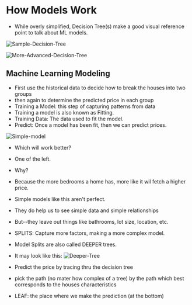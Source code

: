# How Models Work
* While overly simplified, Decision Tree(s) make a good visual reference point to talk about ML models. 

![Sample-Decision-Tree](https://i.imgur.com/7tsb5b1.png)

![More-Advanced-Decision-Tree](https://i.imgur.com/prAjgku.png)

## Machine Learning Modeling 
* First use the historical data to decide how to break the houses into two groups
* then again to determine the predicted price in each group
* Training a Model: this step of capturing patterns from data
* Training a model is also known as Fitting. 
* Training Data: The data used to fit the model.
* Predict: Once a model has been fit, then we can predict prices. 

![Simple-model](https://i.imgur.com/prAjgku.png)
* Which will work better?  
* One of the left. 
* Why?  
* Because the more bedrooms a home has, more like it wil fetch a higher price. 
* Simple models like this aren't perfect. 
* They do help us to see simple data and simple relationships 
* But--they leave out things like bathrooms, lot size, location, etc. 
* SPLITS: Capture more factors, making a more complex model.
* Model Splits are also called DEEPER trees. 
* It may look like this: 
![Deeper-Tree](https://i.imgur.com/R3ywQsR.png)


* Predict the price by tracing thru the decision tree 
* pick the path (no mater how complex of a tree) by the path which best corresponds to the houses characteristics 
* LEAF: the place where we make the prediction (at the bottom)
